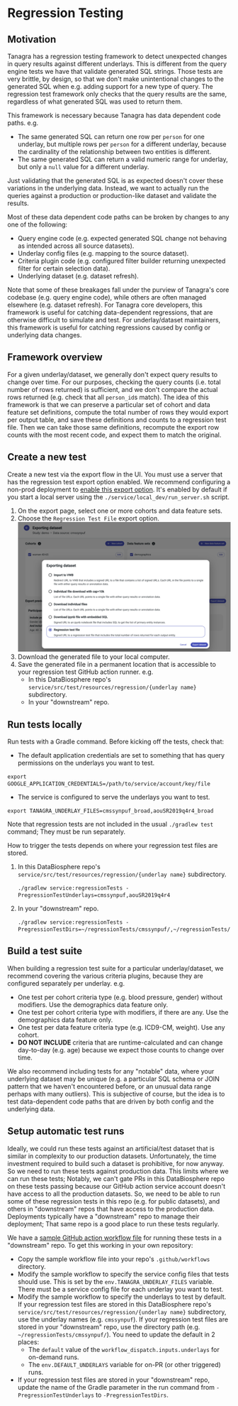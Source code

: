 # Regression Testing

## Motivation
Tanagra has a regression testing framework to detect unexpected changes in query results against different underlays.
This is different from the query engine tests we have that validate generated SQL strings. Those tests are very brittle, 
by design, so that we don't make unintentional changes to the generated SQL when e.g. adding support for a new type of 
query. The regression test framework only checks that the query results are the same, regardless of what generated SQL
was used to return them.

This framework is necessary because Tanagra has data dependent code paths. e.g.
  - The same generated SQL can return one row per `person` for one underlay, but multiple rows per `person` for a 
    different underlay, because the cardinality of the relationship between two entities is different.
  - The same generated SQL can return a valid numeric range for underlay, but only a `null` value for a different
    underlay.

Just validating that the generated SQL is as expected doesn't cover these variations in the underlying data.
Instead, we want to actually run the queries against a production or production-like dataset and validate the results.

Most of these data dependent code paths can be broken by changes to any one of the following:
- Query engine code (e.g. expected generated SQL change not behaving as intended across all source datasets).
- Underlay config files (e.g. mapping to the source dataset).
- Criteria plugin code (e.g. configured filter builder returning unexpected filter for certain selection data).
- Underlying dataset (e.g. dataset refresh).

Note that some of these breakages fall under the purview of Tanagra's core codebase (e.g. query engine code), while
others are often managed elsewhere (e.g. dataset refresh). For Tanagra core developers, this framework is useful for
catching data-dependent regressions, that are otherwise difficult to simulate and test. For underlay/dataset 
maintainers, this framework is useful for catching regressions caused by config or underlying data changes.

## Framework overview
For a given underlay/dataset, we generally don't expect query results to change over time. For our purposes, checking
the query counts (i.e. total number of rows returned) is sufficient, and we don't compare the actual rows returned 
(e.g. check that all `person_id`s match). The idea of this framework is that we can preserve a particular set of 
cohort and data feature set definitions, compute the total number of rows they would export per output table, and save 
these definitions and counts to a regression test file. Then we can take those same definitions, recompute the export
row counts with the most recent code, and expect them to match the original.

## Create a new test
Create a new test via the export flow in the UI. You must use a server that has the regression test export option
enabled. We recommend configuring a non-prod deployment to [enable this export option](./DATA_EXPORT.md). It's enabled 
by default if you start a local server using the `./service/local_dev/run_server.sh` script.

1. On the export page, select one or more cohorts and data feature sets.
2. Choose the `Regression Test File` export option.
   ![Regression Test Export screenshot](./images/regression_test_export_screenshot.png "Regression Test Export")
3. Download the generated file to your local computer.
4. Save the generated file in a permanent location that is accessible to your regression test GitHub action runner. e.g.
    - In this DataBiosphere repo's `service/src/test/resources/regression/{underlay name}` subdirectory.
    - In your "downstream" repo.

## Run tests locally
Run tests with a Gradle command. Before kicking off the tests, check that:
- The default application credentials are set to something that has query permissions on the underlays 
you want to test.
```
export GOOGLE_APPLICATION_CREDENTIALS=/path/to/service/account/key/file
```
- The service is configured to serve the underlays you want to test.
```
export TANAGRA_UNDERLAY_FILES=cmssynpuf_broad,aouSR2019q4r4_broad
```

Note that regression tests are not included in the usual `./gradlew test` command; They must be run separately.

How to trigger the tests depends on where your regression test files are stored.
1. In this DataBiosphere repo's `service/src/test/resources/regression/{underlay name}` subdirectory.
    ```
    ./gradlew service:regressionTests -PregressionTestUnderlays=cmssynpuf,aouSR2019q4r4
    ```
2. In your "downstream" repo.
    ```
    ./gradlew service:regressionTests -PregressionTestDirs=~/regressionTests/cmssynpuf/,~/regressionTests/aouSR2019q4r4/
    ```

## Build a test suite
When building a regression test suite for a particular underlay/dataset, we recommend covering the various criteria 
plugins, because they are configured separately per underlay. e.g.
- One test per cohort criteria type (e.g. blood pressure, gender) without modifiers. Use the demographics data feature 
only.
- One test per cohort criteria type with modifiers, if there are any. Use the demographics data feature only.
- One test per data feature criteria type (e.g. ICD9-CM, weight). Use any cohort.
- **DO NOT INCLUDE** criteria that are runtime-calculated and can change day-to-day (e.g. age) because we expect those
counts to change over time.

We also recommend including tests for any "notable" data, where your underlying dataset may be unique (e.g. a particular
SQL schema or JOIN pattern that we haven't encountered before, or an unusual data range perhaps with many outliers).
This is subjective of course, but the idea is to test data-dependent code paths that are driven by both config and the
underlying data.

## Setup automatic test runs
Ideally, we could run these tests against an artificial/test dataset that is similar in complexity to our production
datasets. Unfortunately, the time investment required to build such a dataset is prohibitive, for now anyway. So we 
need to run these tests against production data. This limits where we can run these tests; Notably, we can't gate PRs 
in this DataBiosphere repo on these tests passing because our GitHub action service account doesn't have access to all
the production datasets. So, we need to be able to run some of these regression tests in this repo (e.g. for public
datasets), and others in "downstream" repos that have access to the production data. Deployments typically have a
"downstream" repo to manage their deployment; That same repo is a good place to run these tests regularly.

We have a [sample GitHub action workflow file](../.github/workflowsForDownstreamRepo/regression-test-downstream-repo.yaml) 
for running these tests in a "downstream" repo. To get this working in your own repository:
- Copy the sample workflow file into your repo's `.github/workflows` directory.
- Modify the sample workflow to specify the service config files that tests should use. This is set by the
  `env.TANAGRA_UNDERLAY_FILES` variable. There must be a service config file for each underlay you want to test.
- Modify the sample workflow to specify the underlays to test by default.
  If your regression test files are stored in this DataBiosphere repo's `service/src/test/resources/regression/{underlay name}` 
  subdirectory, use the underlay names (e.g. `cmssynpuf`). If your regression test files are stored in your "downstream"
  repo, use the directory path (e.g. `~/regressionTests/cmssynpuf/`). You need to update the default in 2 places:
    - The `default` value of the `workflow_dispatch.inputs.underlays` for on-demand runs.
    - The `env.DEFAULT_UNDERLAYS` variable for on-PR (or other triggered) runs.
- If your regression test files are stored in your "downstream" repo, update the name of the Gradle parameter in the 
  run command from `-PregressionTestUnderlays` to `-PregressionTestDirs`.
